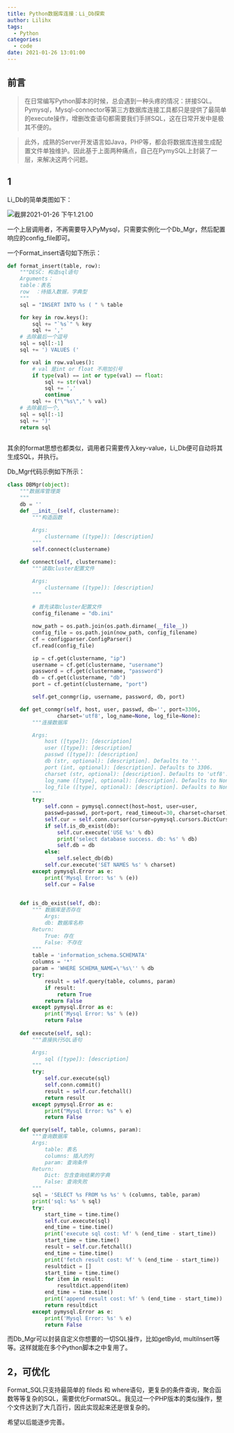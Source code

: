 ```yaml
---
title: Python数据库连接：Li_Db探索
author: Lilihx
tags:
  - Python
categories:
  - code
date: 2021-01-26 13:01:00
---
```

## 前言
>在日常编写Python脚本的时候，总会遇到一种头疼的情况：拼接SQL。Pymysql，Mysql-connector等第三方数据库连接工具都只是提供了最简单的execute操作，增删改查语句都需要我们手拼SQL，这在日常开发中是极其不便的。

>此外，成熟的Server开发语言如Java，PHP等，都会将数据库连接生成配置文件单独维护。因此基于上面两种痛点，自己在PymySQL上封装了一层，来解决这两个问题。

<!--more-->

## 1

Li_Db的简单类图如下：

![截屏2021-01-26 下午1.21.00](http://bj.bcebos.com/ibox-thumbnail98/ae57f990546710071579eb8f5b05a5a6?authorization=bce-auth-v1%252Ffbe74140929444858491fbf2b6bc0935%252F2021-01-26T05%253A21%253A04Z%252F1800%252F%252F066b9c87f27dad8b5a19a5ef5f1580cc046e75275ff42a6954fcdb8dc6d39a12)



一个上层调用者，不再需要导入PyMysql，只需要实例化一个Db_Mgr，然后配置响应的config_file即可。

一个Format_insert语句如下所示：

```Python
def format_insert(table, row):
    """DESC: 构造sql语句 
    Arguments：
    table：表名 
    row  ：待插入数据，字典型 
    """
    sql = "INSERT INTO %s ( " % table 

    for key in row.keys():
        sql += "`%s`" % key 
        sql += ','
    # 去除最后一个逗号
    sql = sql[:-1]
    sql += ') VALUES ('

    for val in row.values():
        # val 是int or float 不用加引号
        if type(val) == int or type(val) == float:
            sql += str(val)
            sql += ','
            continue 
        sql += ("\"%s\"," % val)
    # 去除最后一个,
    sql = sql[:-1]
    sql += ')'     
    return sql 
 
```

其余的format思想也都类似，调用者只需要传入key-value，Li_Db便可自动将其生成SQL，并执行。

Db_Mgr代码示例如下所示：
```Python
class DBMgr(object):
    """数据库管理类
    """
    db = ''
    def __init__(self, clustername):
        """构造函数

        Args:
            clustername ([type]): [description]
        """
        self.connect(clustername)

    def connect(self, clustername):
        """读取cluster配置文件

        Args:
            clustername ([type]): [description]
        """
        
        # 首先读取cluster配置文件
        config_filename = "db.ini"

        now_path = os.path.join(os.path.dirname(__file__))
        config_file = os.path.join(now_path, config_filename)
        cf = configparser.ConfigParser()
        cf.read(config_file)

        ip = cf.get(clustername, "ip")
        username = cf.get(clustername, "username")
        password = cf.get(clustername, "password")
        db = cf.get(clustername, "db")
        port = cf.getint(clustername, "port")

        self.get_conmgr(ip, username, password, db, port)

    def get_conmgr(self, host, user, passwd, db='', port=3306,
                charset='utf8', log_name=None, log_file=None):
        """连接数据库

        Args:
            host ([type]): [description]
            user ([type]): [description]
            passwd ([type]): [description]
            db (str, optional): [description]. Defaults to ''.
            port (int, optional): [description]. Defaults to 3306.
            charset (str, optional): [description]. Defaults to 'utf8'.
            log_name ([type], optional): [description]. Defaults to None.
            log_file ([type], optional): [description]. Defaults to None.
        """
        try:
            self.conn = pymysql.connect(host=host, user=user, 
            passwd=passwd, port=port, read_timeout=30, charset=charset)
            self.cur = self.conn.cursor(cursor=pymysql.cursors.DictCursor)
            if self.is_db_exist(db):
                self.cur.execute('USE %s' % db)
                print('select database success. db: %s' % db)
                self.db = db
            else:
                self.select_db(db)
            self.cur.execute('SET NAMES %s' % charset)
        except pymysql.Error as e:
            print('Mysql Error: %s' % (e))
            self.cur = False
        

    def is_db_exist(self, db):
        """ 数据库是否存在
            Args:
            db: 数据库名称
        Return:
            True: 存在
            False: 不存在
        """
        table = 'information_schema.SCHEMATA'
        columns = '*'
        param = 'WHERE SCHEMA_NAME=\'%s\'' % db
        try:
            result = self.query(table, columns, param)
            if result:
                return True
            return False
        except pymysql.Error as e:
            print('Mysql Error: %s' % (e))
            return False
    
    def execute(self, sql):
        """直接执行SQL语句

        Args:
            sql ([type]): [description]
        """
        try:
            self.cur.execute(sql)
            self.conn.commit()
            result = self.cur.fetchall()
            return result
        except pymysql.Error as e:
            print("Mysql Error: %s" % e)
            return False

    def query(self, table, columns, param):
        """查询数据库
        Args:
            table: 表名
            columns: 插入的列
            param: 查询条件
        Return:
            Dict: 包含查询结果的字典
            False: 查询失败
        """
        sql = 'SELECT %s FROM %s %s' % (columns, table, param)
        print('sql: %s' % sql)
        try:
            start_time = time.time()
            self.cur.execute(sql)
            end_time = time.time()
            print('execute sql cost: %f' % (end_time - start_time))
            start_time = time.time()
            result = self.cur.fetchall()
            end_time = time.time()
            print('fetch result cost: %f' % (end_time - start_time))
            resultdict = []
            start_time = time.time()
            for item in result:
                resultdict.append(item)
            end_time = time.time()
            print('append result cost: %f' % (end_time - start_time))
            return resultdict
        except pymysql.Error as e:
            print('Mysql Error: %s' % e)
            return False
```

而Db_Mgr可以封装自定义你想要的一切SQL操作，比如getById, multiInsert等等。这样就能在多个Python脚本之中复用了。



## 2，可优化

Format_SQL只支持最简单的 fileds 和 where语句，更复杂的条件查询，聚合函数等等复杂的SQL，需要优化FormatSQL。我见过一个PHP版本的类似操作，整个文件达到了大几百行，因此实现起来还是很复杂的。

希望以后能逐步完善。